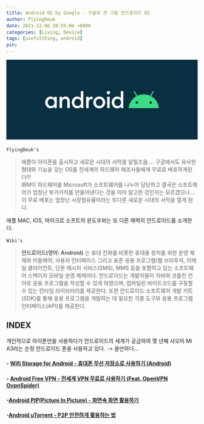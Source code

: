 ```yaml
---
title: Android OS by Google - 구글의 큰 그림 안드로이드 OS
author: FlyingDeuk
date: 2021-12-06 20:55:00 +0800
categories: [Living, Device]
tags: [usefulthing, android]
pin:
---
```


![chrome](/img/living/android/android.jpg)


`FlyingDeuk's`
> 애플이 아이폰을 출시하고 새로운 시대의 서막을 알릴즈음.... 구글에서도 유사한 형태와 기능을 갖는 OS를 전세계의 하드웨어 제조사들에게 무료로 배포하게된다!!! <Br>
IBM이 하드웨어를 Microsoft가 소프트웨어를 나누어 담당하고 결국은 소프트웨어가 엄청난 부가가치를 만들어낸다는 것을 이미 알고한 것인지는 모르겠으나... <br>
이 무료 배포는 엄청난 시장점유율이라는 또다른 새로운 시대의 서막을 열게 된다.

애플 MAC, IOS, 마이크로 소프트의 윈도우와는 또 다른 매력의 안드로이드를 소개한다.

`Wiki's`
> **안드로이드(영어: Android)** 는 휴대 전화를 비롯한 휴대용 장치를 위한 운영 체제와 미들웨어, 사용자 인터페이스 그리고 표준 응용 프로그램(웹 브라우저, 이메일 클라이언트, 단문 메시지 서비스(SMS), MMS 등을 포함하고 있는 소프트웨어 스택이자 모바일 운영 체제이다. 안드로이드는 개발자들이 자바와 코틀린 언어로 응용 프로그램을 작성할 수 있게 하였으며, 컴파일된 바이트코드를 구동할 수 있는 런타임 라이브러리를 제공한다. 또한 안드로이드 소프트웨어 개발 키트(SDK)를 통해 응용 프로그램을 개발하는 데 필요한 각종 도구와 응용 프로그램 인터페이스(API)를 제공한다.

## INDEX
개인적으로 아이폰만을 사용하다가 안드로이드의 세계가 궁금하여 몇 년째 샤오미 Mi A3라는 순정 안드로이드 폰을 사용하고 있다. -> 쓸만하다...

#### - [Wifi Storage for Android - 휴대폰 무선 저장소로 사용하기 (Android)](/posts/UsingHotspot/)

#### - [Android Free VPN - 전세계 VPN 무료로 사용하기 (Feat. OpenVPN OvpnSpider)](/posts/AndVPN/)

#### -[Android PIP(Picture In Picture) - 화면속 화면 활용하기](/posts/AndPIP/)

#### -[Android uTorrent - P2P 안전하게 활용하는 법](/posts/AndTorrent/)
